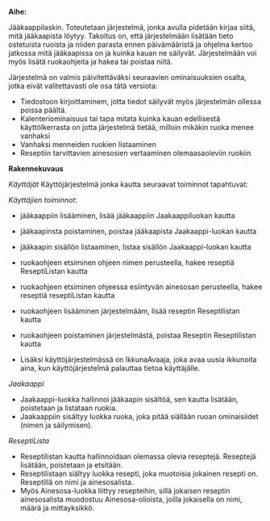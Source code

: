 ﻿**Aihe:** 

Jääkaappilaskin. Toteutetaan järjestelmä, jonka avulla pidetään kirjaa siitä, mitä jääkaapista löytyy. Takoitus on, että järjestelmään lisätään tieto ostetuista ruoista 
ja niiden parasta ennen päivämääristä ja ohjelma kertoo jatkossa mitä jääkaapissa on ja kuinka kauan ne säilyvät. Järjestelmään voi myös lisätä ruokaohjeita ja hakea tai poistaa niitä. 

Järjestelmä on valmis päivitettäväksi seuraavien ominaisuuksien osalta, jotka eivät valitettavasti ole osa tätä versiota: 
* Tiedostoon kirjoittaminem, jotta tiedot säilyvät myös järjestelmän ollessa poissa päältä.
* Kalenteriominaisuus tai tapa mitata kuinka kauan edellisestä käyttölkerrasta on jotta järjestelmä tietää, milloin mikäkin ruoka menee vanhaksi
* Vanhaksi menneiden ruokien listaaminen 
* Reseptiin tarvittavien ainesosien vertaaminen olemaasaoleviin ruokiin


**Rakennekuvaus**


*Käyttäjät*
Käyttöjärjestelmä jonka kautta seuraavat toiminnot tapahtuvat:

*Käyttäjien toiminnot*:
* jääkaappiin lisääminen, lisää jääkaappiin Jaakaappiluokan kautta 
* jääkaapinsta poistaminen, poistaa jääkaapista Jaakaappi-luokan kautta
* jääkaapin sisällön listaaminen, listaa sisällön Jaakaappi-luokan kautta
* ruokaohjeen etsiminen ohjeen nimen perusteella, hakee reseptiä ReseptiListan kautta
* ruokaohjeen etsiminen ohjeessa esiintyvän ainesosan perusteella, hakee reseptiä reseptiListan kautta
* ruokaohjeen lisääminen järjestelmääm, lisää reseptin Reseptilistan kautta
* ruokaohjeen poistaminen järjestelmästä, poistaa Reseptin Reseptilistan kautta

* Lisäksi käyttöjärjestelmässä on IkkunaAvaaja, joka avaa uusia ikkunoita aina, kun käyttöjärjestelmä palauttaa tietoa käyttäjälle.   


*Jaakaappi*
* Jaakaappi-luokka hallinnoi jääkaapin sisältöä, sen kautta lisätään, poistetaan ja listataan ruokia. 
* Jaakaappiin sisältyy luokka ruoka, joka pitää siällään ruoan ominaisiidet (nimen ja säilymisen).


*ReseptiLista*
* Reseptilistan kautta hallinnoidaan olemassa olevia reseptejä. Reseptejä lisätään, poistetaan ja etsitään. 
* Reseptilistaan siältyy luokka resepti, joka muotoisia jokainen resepti on. Reseptillä on nimi ja ainesosalista. 
* Myös Ainesosa-luokka liittyy resepteihin, sillä jokaisen reseptin ainesosalista muodostuu Ainesosa-olioista,
joilla jokaisella on nimi, määrä ja mittayksikkö.  

 


